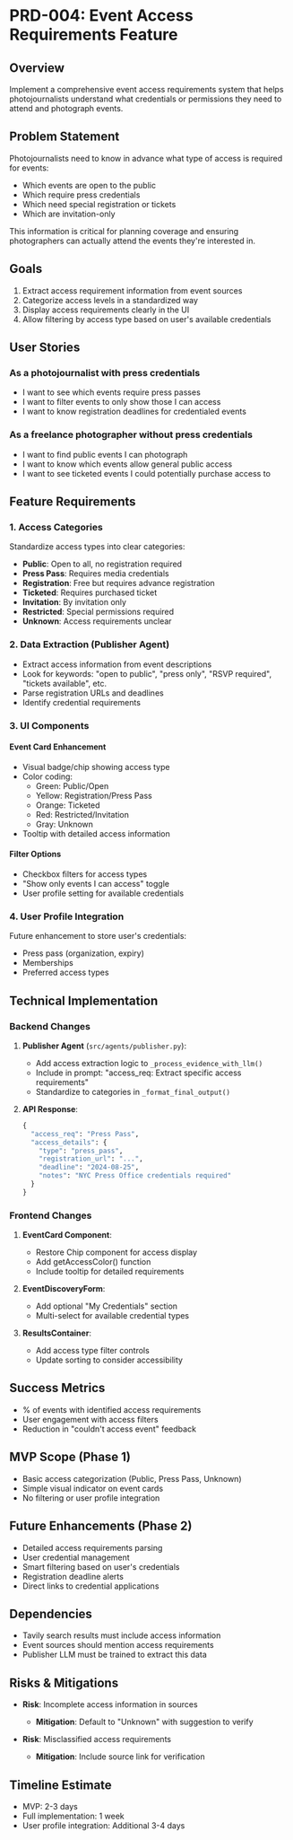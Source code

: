 # PRD-004: Event Access Requirements Feature

## Overview
Implement a comprehensive event access requirements system that helps photojournalists understand what credentials or permissions they need to attend and photograph events.

## Problem Statement
Photojournalists need to know in advance what type of access is required for events:
- Which events are open to the public
- Which require press credentials
- Which need special registration or tickets
- Which are invitation-only

This information is critical for planning coverage and ensuring photographers can actually attend the events they're interested in.

## Goals
1. Extract access requirement information from event sources
2. Categorize access levels in a standardized way
3. Display access requirements clearly in the UI
4. Allow filtering by access type based on user's available credentials

## User Stories

### As a photojournalist with press credentials
- I want to see which events require press passes
- I want to filter events to only show those I can access
- I want to know registration deadlines for credentialed events

### As a freelance photographer without press credentials
- I want to find public events I can photograph
- I want to know which events allow general public access
- I want to see ticketed events I could potentially purchase access to

## Feature Requirements

### 1. Access Categories
Standardize access types into clear categories:
- **Public**: Open to all, no registration required
- **Press Pass**: Requires media credentials
- **Registration**: Free but requires advance registration
- **Ticketed**: Requires purchased ticket
- **Invitation**: By invitation only
- **Restricted**: Special permissions required
- **Unknown**: Access requirements unclear

### 2. Data Extraction (Publisher Agent)
- Extract access information from event descriptions
- Look for keywords: "open to public", "press only", "RSVP required", "tickets available", etc.
- Parse registration URLs and deadlines
- Identify credential requirements

### 3. UI Components

#### Event Card Enhancement
- Visual badge/chip showing access type
- Color coding:
  - Green: Public/Open
  - Yellow: Registration/Press Pass
  - Orange: Ticketed
  - Red: Restricted/Invitation
  - Gray: Unknown
- Tooltip with detailed access information

#### Filter Options
- Checkbox filters for access types
- "Show only events I can access" toggle
- User profile setting for available credentials

### 4. User Profile Integration
Future enhancement to store user's credentials:
- Press pass (organization, expiry)
- Memberships
- Preferred access types

## Technical Implementation

### Backend Changes
1. **Publisher Agent** (`src/agents/publisher.py`):
   - Add access extraction logic to `_process_evidence_with_llm()`
   - Include in prompt: "access_req: Extract specific access requirements"
   - Standardize to categories in `_format_final_output()`

2. **API Response**:
   ```python
   {
     "access_req": "Press Pass",
     "access_details": {
       "type": "press_pass",
       "registration_url": "...",
       "deadline": "2024-08-25",
       "notes": "NYC Press Office credentials required"
     }
   }
   ```

### Frontend Changes
1. **EventCard Component**:
   - Restore Chip component for access display
   - Add getAccessColor() function
   - Include tooltip for detailed requirements

2. **EventDiscoveryForm**:
   - Add optional "My Credentials" section
   - Multi-select for available credential types

3. **ResultsContainer**:
   - Add access type filter controls
   - Update sorting to consider accessibility

## Success Metrics
- % of events with identified access requirements
- User engagement with access filters
- Reduction in "couldn't access event" feedback

## MVP Scope (Phase 1)
- Basic access categorization (Public, Press Pass, Unknown)
- Simple visual indicator on event cards
- No filtering or user profile integration

## Future Enhancements (Phase 2)
- Detailed access requirements parsing
- User credential management
- Smart filtering based on user's credentials
- Registration deadline alerts
- Direct links to credential applications

## Dependencies
- Tavily search results must include access information
- Event sources should mention access requirements
- Publisher LLM must be trained to extract this data

## Risks & Mitigations
- **Risk**: Incomplete access information in sources
  - **Mitigation**: Default to "Unknown" with suggestion to verify
  
- **Risk**: Misclassified access requirements
  - **Mitigation**: Include source link for verification

## Timeline Estimate
- MVP: 2-3 days
- Full implementation: 1 week
- User profile integration: Additional 3-4 days